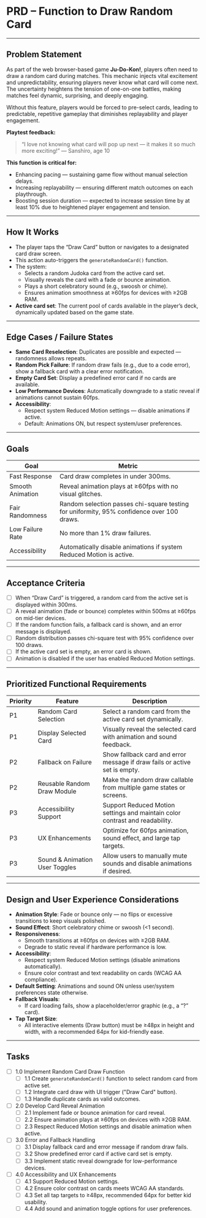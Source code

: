 # PRD – Function to Draw Random Card

---

## Problem Statement

As part of the web browser-based game **Ju-Do-Kon!**, players often need to draw a random card during matches. This mechanic injects vital excitement and unpredictability, ensuring players never know what card will come next. The uncertainty heightens the tension of one-on-one battles, making matches feel dynamic, surprising, and deeply engaging.

Without this feature, players would be forced to pre-select cards, leading to predictable, repetitive gameplay that diminishes replayability and player engagement.

**Playtest feedback:**

> “I love not knowing what card will pop up next — it makes it so much more exciting!” — Sanshiro, age 10

**This function is critical for:**
- Enhancing pacing — sustaining game flow without manual selection delays.
- Increasing replayability — ensuring different match outcomes on each playthrough.
- Boosting session duration — expected to increase session time by at least 10% due to heightened player engagement and tension.

---

## How It Works

- The player taps the “Draw Card” button or navigates to a designated card draw screen.
- This action auto-triggers the `generateRandomCard()` function.
- The system:
  - Selects a random Judoka card from the active card set.
  - Visually reveals the card with a fade or bounce animation.
  - Plays a short celebratory sound (e.g., swoosh or chime).
  - Ensures animation smoothness at ≥60fps for devices with ≥2GB RAM.
- **Active card set**: The current pool of cards available in the player’s deck, dynamically updated based on the game state.

---

## Edge Cases / Failure States

- **Same Card Reselection**: Duplicates are possible and expected — randomness allows repeats.
- **Random Pick Failure**: If random draw fails (e.g., due to a code error), show a fallback card with a clear error notification.
- **Empty Card Set**: Display a predefined error card if no cards are available.
- **Low Performance Devices**: Automatically downgrade to a static reveal if animations cannot sustain 60fps.
- **Accessibility**:
  - Respect system Reduced Motion settings — disable animations if active.
  - Default: Animations ON, but respect system/user preferences.

---

## Goals

| Goal             | Metric                                                                 |
|------------------|------------------------------------------------------------------------|
| Fast Response    | Card draw completes in under 300ms.                                    |
| Smooth Animation | Reveal animation plays at ≥60fps with no visual glitches.              |
| Fair Randomness  | Random selection passes chi-square testing for uniformity, 95% confidence over 100 draws. |
| Low Failure Rate | No more than 1% draw failures.                                          |
| Accessibility    | Automatically disable animations if system Reduced Motion is active.   |

---

## Acceptance Criteria

- [ ] When “Draw Card” is triggered, a random card from the active set is displayed within 300ms.
- [ ] A reveal animation (fade or bounce) completes within 500ms at ≥60fps on mid-tier devices.
- [ ] If the random function fails, a fallback card is shown, and an error message is displayed.
- [ ] Random distribution passes chi-square test with 95% confidence over 100 draws.
- [ ] If the active card set is empty, an error card is shown.
- [ ] Animation is disabled if the user has enabled Reduced Motion settings.

---

## Prioritized Functional Requirements

| Priority | Feature                    | Description                                                                              |
|--------- |----------------------------|------------------------------------------------------------------------------------------|
| P1       | Random Card Selection       | Select a random card from the active card set dynamically.                               |
| P1       | Display Selected Card       | Visually reveal the selected card with animation and sound feedback.                     |
| P2       | Fallback on Failure         | Show fallback card and error message if draw fails or active set is empty.               |
| P2       | Reusable Random Draw Module | Make the random draw callable from multiple game states or screens.                      |
| P3       | Accessibility Support       | Support Reduced Motion settings and maintain color contrast and readability.             |
| P3       | UX Enhancements             | Optimize for 60fps animation, sound effect, and large tap targets.                       |
| P3       | Sound & Animation User Toggles | Allow users to manually mute sounds and disable animations if desired.                |

---

## Design and User Experience Considerations

- **Animation Style**: Fade or bounce only — no flips or excessive transitions to keep visuals polished.
- **Sound Effect**: Short celebratory chime or swoosh (<1 second).
- **Responsiveness**:
  - Smooth transitions at ≥60fps on devices with ≥2GB RAM.
  - Degrade to static reveal if hardware performance is low.
- **Accessibility**:
  - Respect system Reduced Motion settings (disable animations automatically).
  - Ensure color contrast and text readability on cards (WCAG AA compliance).
- **Default Setting**: Animations and sound ON unless user/system preferences state otherwise.
- **Fallback Visuals**:
  - If card loading fails, show a placeholder/error graphic (e.g., a “?” card).
- **Tap Target Size**:
  - All interactive elements (Draw button) must be ≥48px in height and width, with a recommended 64px for kid-friendly ease.

---

## Tasks

- [ ] 1.0 Implement Random Card Draw Function
  - [ ] 1.1 Create `generateRandomCard()` function to select random card from active set.
  - [ ] 1.2 Integrate card draw with UI trigger ("Draw Card" button).
  - [ ] 1.3 Handle duplicate cards as valid outcomes.
- [ ] 2.0 Develop Card Reveal Animation
  - [ ] 2.1 Implement fade or bounce animation for card reveal.
  - [ ] 2.2 Ensure animation plays at ≥60fps on devices with ≥2GB RAM.
  - [ ] 2.3 Respect Reduced Motion settings and disable animation when active.
- [ ] 3.0 Error and Fallback Handling
  - [ ] 3.1 Display fallback card and error message if random draw fails.
  - [ ] 3.2 Show predefined error card if active card set is empty.
  - [ ] 3.3 Implement static reveal downgrade for low-performance devices.
- [ ] 4.0 Accessibility and UX Enhancements
  - [ ] 4.1 Support Reduced Motion settings.
  - [ ] 4.2 Ensure color contrast on cards meets WCAG AA standards.
  - [ ] 4.3 Set all tap targets to ≥48px, recommended 64px for better kid usability.
  - [ ] 4.4 Add sound and animation toggle options for user preferences.